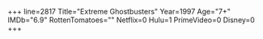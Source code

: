 +++
line=2817
Title="Extreme Ghostbusters"
Year=1997
Age="7+"
IMDb="6.9"
RottenTomatoes=""
Netflix=0
Hulu=1
PrimeVideo=0
Disney=0
+++

